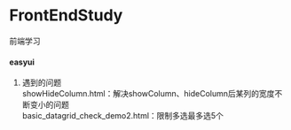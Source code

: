 # FrontEndStudy
前端学习  
#### easyui
1. 遇到的问题  
showHideColumn.html：解决showColumn、hideColumn后某列的宽度不断变小的问题  
basic_datagrid_check_demo2.html：限制多选最多选5个